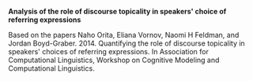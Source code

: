 <b>Analysis of the role of discourse topicality  in speakers' choice of referring expressions</b>

Based on the papers
Naho Orita, Eliana Vornov, Naomi H Feldman, and Jordan Boyd-Graber. 2014. Quantifying the role of discourse topicality in speakers' choices of referring
expressions. In Association for Computational Linguistics, Workshop on Cognitive Modeling and Computational Linguistics.
